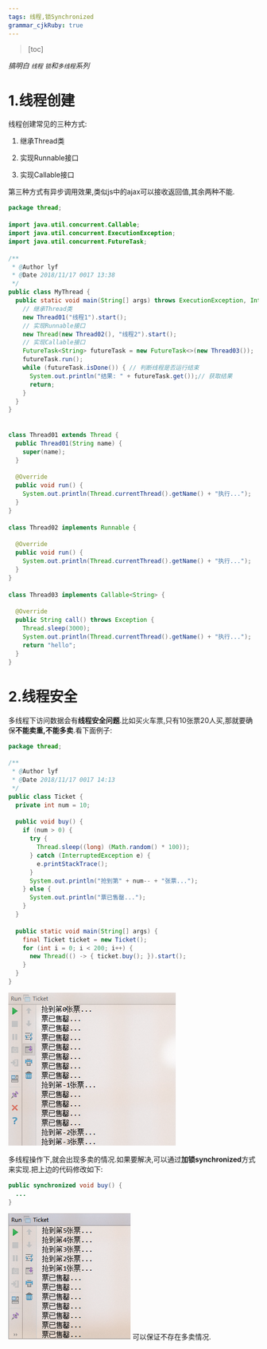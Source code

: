 ```yaml
---
tags: 线程,锁Synchronized
grammar_cjkRuby: true
---
```


> [toc]

*搞明白 `线程` `锁`和`多线程`系列*

# 1.线程创建

线程创建常见的三种方式:

1. 继承Thread类

2. 实现Runnable接口

3. 实现Callable接口

第三种方式有异步调用效果,类似js中的ajax可以接收返回值,其余两种不能.

``` java
package thread;

import java.util.concurrent.Callable;
import java.util.concurrent.ExecutionException;
import java.util.concurrent.FutureTask;

/**
 * @Author lyf
 * @Date 2018/11/17 0017 13:38
 */
public class MyThread {
  public static void main(String[] args) throws ExecutionException, InterruptedException {
    // 继承Thread类  
    new Thread01("线程1").start();
    // 实现Runnable接口
    new Thread(new Thread02(), "线程2").start();
    // 实现Callable接口
    FutureTask<String> futureTask = new FutureTask<>(new Thread03());
    futureTask.run();
    while (futureTask.isDone()) { // 判断线程是否运行结束
      System.out.println("结果: " + futureTask.get());// 获取结果
      return;
    }
  }
}


class Thread01 extends Thread {
  public Thread01(String name) {
    super(name);
  }

  @Override
  public void run() {
    System.out.println(Thread.currentThread().getName() + "执行...");
  }
}

class Thread02 implements Runnable {

  @Override
  public void run() {
    System.out.println(Thread.currentThread().getName() + "执行...");
  }
}

class Thread03 implements Callable<String> {

  @Override
  public String call() throws Exception {
    Thread.sleep(3000);
    System.out.println(Thread.currentThread().getName() + "执行...");
    return "hello";
  }
}
```

# 2.线程安全

多线程下访问数据会有**线程安全问题**.比如买火车票,只有10张票20人买,那就要确保**不能卖重,不能多卖**.看下面例子:

``` java
package thread;

/**
 * @Author lyf
 * @Date 2018/11/17 0017 14:13
 */
public class Ticket {
  private int num = 10;

  public void buy() {
    if (num > 0) {
      try {
        Thread.sleep((long) (Math.random() * 100));
      } catch (InterruptedException e) {
        e.printStackTrace();
      }
      System.out.println("抢到第" + num-- + "张票...");
    } else {
      System.out.println("票已售罄...");
    }
  }

  public static void main(String[] args) {
    final Ticket ticket = new Ticket();
    for (int i = 0; i < 200; i++) {
      new Thread(() -> { ticket.buy(); }).start();
    }
  }
}
```
![](./images/1542720446612.png)

多线程操作下,就会出现多卖的情况.如果要解决,可以通过**加锁synchronized**方式来实现.把上边的代码修改如下:

``` java
public synchronized void buy() {
  ...
}
```

![](./images/1542720492575.png)
可以保证不存在多卖情况.